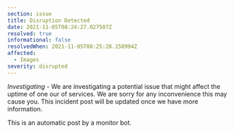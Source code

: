 ```yaml
---
section: issue
title: Disruption Detected
date: 2021-11-05T08:24:27.027507Z
resolved: true
informational: false
resolvedWhen: 2021-11-05T08:25:28.158994Z
affected:
  - Images
severity: disrupted
---
```

*Investigating* - We are investigating a potential issue that might affect the uptime of one our of services. We are sorry for any inconvenience this may cause you. This incident post will be updated once we have more information.

This is an automatic post by a monitor bot.
        
